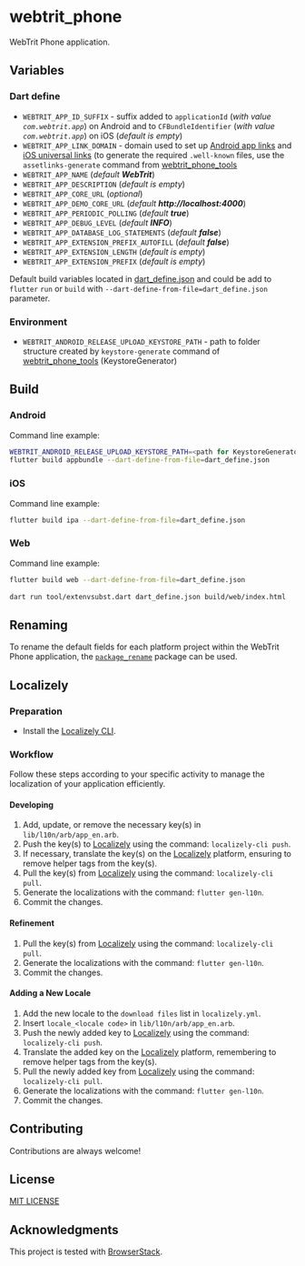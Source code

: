 # webtrit_phone

WebTrit Phone application.

## Variables

### Dart define

* `WEBTRIT_APP_ID_SUFFIX` - suffix added to `applicationId` (_with value `com.webtrit.app`_) on Android and to `CFBundleIdentifier` (_with value `com.webtrit.app`_) on iOS (_default is empty_)
* `WEBTRIT_APP_LINK_DOMAIN` - domain used to set up [Android app links](https://docs.flutter.dev/cookbook/navigation/set-up-app-links) and [iOS universal links](https://docs.flutter.dev/cookbook/navigation/set-up-universal-links) (to generate the required `.well-known` files, use the `assetlinks-generate` command from [webtrit_phone_tools](https://github.com/WebTrit/webtrit_phone_tools)
* `WEBTRIT_APP_NAME` (_default **WebTrit**_)
* `WEBTRIT_APP_DESCRIPTION` (_default is empty_)
* `WEBTRIT_APP_CORE_URL` (_optional_)
* `WEBTRIT_APP_DEMO_CORE_URL` (_default **http://localhost:4000**_)
* `WEBTRIT_APP_PERIODIC_POLLING` (_default **true**_)
* `WEBTRIT_APP_DEBUG_LEVEL` (_default **INFO**_)
* `WEBTRIT_APP_DATABASE_LOG_STATEMENTS` (_default **false**_)
* `WEBTRIT_APP_EXTENSION_PREFIX_AUTOFILL` (_default **false**_)
* `WEBTRIT_APP_EXTENSION_LENGTH` (_default is empty_)
* `WEBTRIT_APP_EXTENSION_PREFIX` (_default is empty_)

Default build variables located in [dart_define.json](dart_define.json) and could be add to `flutter` `run` or `build` with `--dart-define-from-file=dart_define.json` parameter.

### Environment

* `WEBTRIT_ANDROID_RELEASE_UPLOAD_KEYSTORE_PATH` - path to folder structure created by `keystore-generate` command of [webtrit_phone_tools](https://github.com/WebTrit/webtrit_phone_tools) (KeystoreGenerator)

## Build

### Android

Command line example:
```bash
WEBTRIT_ANDROID_RELEASE_UPLOAD_KEYSTORE_PATH=<path for KeystoreGenerator created folder structure> && \
flutter build appbundle --dart-define-from-file=dart_define.json
```

### iOS

Command line example: 
```bash
flutter build ipa --dart-define-from-file=dart_define.json
```

### Web

Command line example:
```bash
flutter build web --dart-define-from-file=dart_define.json
  
dart run tool/extenvsubst.dart dart_define.json build/web/index.html
```

## Renaming

To rename the default fields for each platform project within the WebTrit Phone application, the [`package_rename`](https://pub.dev/packages/package_rename) package can be used.

## Localizely

### Preparation

- Install the [Localizely CLI](https://github.com/localizely/localizely-cli#install).

### Workflow

Follow these steps according to your specific activity to manage the localization of your application efficiently.

#### Developing

1. Add, update, or remove the necessary key(s) in `lib/l10n/arb/app_en.arb`.
1. Push the key(s) to [Localizely](https://localizely.com) using the command: `localizely-cli push`.
1. If necessary, translate the key(s) on the [Localizely](https://localizely.com) platform, ensuring to remove helper tags from the key(s).
1. Pull the key(s) from [Localizely](https://localizely.com) using the command: `localizely-cli pull`.
1. Generate the localizations with the command: `flutter gen-l10n`.
1. Commit the changes.

#### Refinement

1. Pull the key(s) from [Localizely](https://localizely.com) using the command: `localizely-cli pull`.
1. Generate the localizations with the command: `flutter gen-l10n`.
1. Commit the changes.

#### Adding a New Locale

1. Add the new locale to the `download files` list in `localizely.yml`.
1. Insert `locale_<locale code>` in `lib/l10n/arb/app_en.arb`.
1. Push the newly added key to [Localizely](https://localizely.com) using the command: `localizely-cli push`.
1. Translate the added key on the [Localizely](https://localizely.com) platform, remembering to remove helper tags from the key(s).
1. Pull the newly added key from [Localizely](https://localizely.com) using the command: `localizely-cli pull`.
1. Generate the localizations with the command: `flutter gen-l10n`.
1. Commit the changes.

## Contributing

Contributions are always welcome!

## License

[MIT LICENSE](LICENSE)

## Acknowledgments

This project is tested with [BrowserStack](https://www.browserstack.com/).
